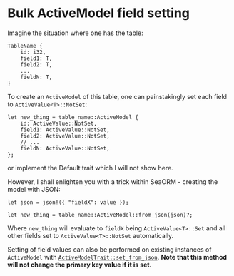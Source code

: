 # Bulk ActiveModel field setting

Imagine the situation where one has the table:

```rust, no_run
TableName {
    id: i32,
    field1: T,
    field2: T,
    ...
    fieldN: T,
}
```

To create an `ActiveModel` of this table, one can painstakingly set each field to `ActiveValue<T>::NotSet`:

```rust, no_run
let new_thing = table_name::ActiveModel {
    id: ActiveValue::NotSet,
    field1: ActiveValue::NotSet,
    field2: ActiveValue::NotSet,
    // ...
    fieldN: ActiveValue::NotSet,
};
```

or implement the Default trait which I will not show here.

However, I shall enlighten you with a trick within SeaORM - creating the model with JSON:

```rust, no_run
let json = json!({ "fieldX": value });

let new_thing = table_name::ActiveModel::from_json(json)?;
```

Where `new_thing` will evaluate to `fieldX` being `ActiveValue<T>::Set` and all other fields set to `ActiveValue<T>::NotSet` automatically.

Setting of field values can also be performed on existing instances of `ActiveModel` with [`ActiveModelTrait::set_from_json`](https://docs.rs/sea-orm/latest/sea_orm/entity/trait.ActiveModelTrait.html). **Note that this method will not change the primary key value if it is set.**